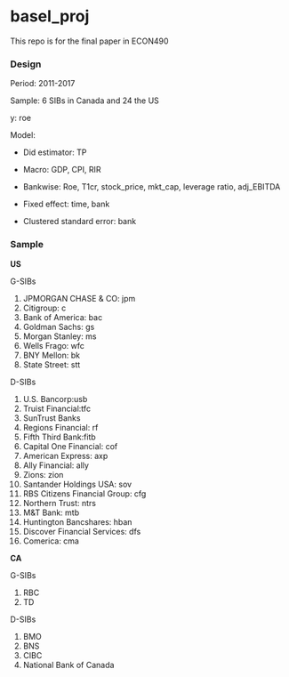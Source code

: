 # basel_proj
This repo is for the final paper in ECON490

### Design

Period: 2011-2017

Sample: 6 SIBs in Canada and 24 the US

y: roe

Model: 

- Did estimator: TP

- Macro: GDP, CPI, RIR 
  
- Bankwise: Roe, T1cr, stock_price, mkt_cap, leverage ratio, adj_EBITDA

- Fixed effect: time, bank

- Clustered standard error: bank


### Sample

**US**

G-SIBs
1.	JPMORGAN CHASE & CO: jpm
2.	Citigroup: c
3.	Bank of America: bac
4.	Goldman Sachs: gs
5.	Morgan Stanley: ms
6.	Wells Frago: wfc
7.	BNY Mellon: bk
8.	State Street: stt
   
D-SIBs
1.	U.S. Bancorp:usb
2.	Truist Financial:tfc
3.	SunTrust Banks
4.	Regions Financial: rf
5.	Fifth Third Bank:fitb
6.	Capital One Financial: cof
7.	American Express: axp
8.	Ally Financial: ally
9.	Zions: zion
10.	Santander Holdings USA: sov
11.	RBS Citizens Financial Group: cfg
12.	Northern Trust: ntrs
13.	M&T Bank: mtb
14.	Huntington Bancshares: hban
15.	Discover Financial Services: dfs
16.	Comerica: cma


**CA**

G-SIBs
1.	RBC
2.	TD

D-SIBs
1.	BMO
2.	BNS
3.	CIBC
4.	National Bank of Canada


